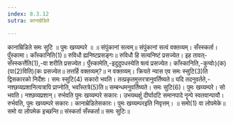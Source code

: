 ```yaml
---
index: 8.3.12
sutra: कानाम्रेडिते

---
```

 कानाम्रिडिते समः सुटि ॥ पुमः खय्यम्परे ॥ ॥ संपुंकानां सत्वम्॥ संपुंकानां सत्वं वक्तव्यम्। सँस्स्कर्ता। पुँस्कामा। काँस्कानिति(1)॥ रुविधौ ह्यनिष्टप्रसङ्गः॥ रुविधौ हि सत्यनिष्टं प्रसज्येत। इह तावत्-सँस्स्कर्त्तेति(1),-वा शरीति प्रसज्येत। पुँस्कामेति,-इदुदुपधस्येति षत्वं प्रसज्येत। काँस्कानिति,-कुप्वोः)(क)(पा(2)विति)(कः प्रसज्येत॥ तत्तर्हि वक्तव्यम्?॥ न वक्तव्यम्। क्रियते न्यास एव समः स्सुटि(3)ति द्विसकारको निर्देशः। समः स्सुटि(4) सकारो भवति। तत्प्रकृतमुत्तरत्रानुवर्तिष्यते॥ यदि तदनुवर्तते,-नश्छव्यप्रशानित्यत्रापि प्राप्नोति, भवाँस्तत्रे(5)ति॥ सम्बन्धमनुवर्तिष्यते। समः सुटि(6)। पुमः खय्यम्परे। सो भवति। नश्छव्यप्रशान्। रुर्भवति पुमः खय्यम्परे सकारः। उभयथर्क्षु दीर्घादटि समानपादे नॄन्पे स्वतवान्पायौ। रुर्भवति, पुमः खय्यम्परे सकारः। कानाम्रेडितेसकारः। पुमः खय्यम्परइति निवृत्तम्। ॥ समो(1) वा लोपमेके॥ समो वा लोपमेक इच्छन्ति॥ संस्कर्ता सँस्कर्ता॥ समः सुटिः॥ 